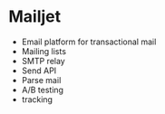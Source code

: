 # Mailjet

* Email platform for transactional mail
* Mailing lists
* SMTP relay
* Send API
* Parse mail
* A/B testing
* tracking
